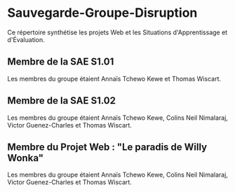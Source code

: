 # Sauvegarde-Groupe-Disruption
Ce répertoire synthétise les projets Web et les Situations d'Apprentissage et d'Évaluation.

## Membre de la SAE S1.01
Les membres du groupe étaient Annaïs Tchewo Kewe et Thomas Wiscart.

## Membre de la SAE S1.02
Les membres du groupe étaient Annaïs Tchewo Kewe, Colins Neil Nimalaraj, Victor Guenez-Charles et Thomas Wiscart.

## Membre du Projet Web : "Le paradis de Willy Wonka"
Les membres du groupe étaient Annaïs Tchewo Kewe, Colins Neil Nimalaraj, Victor Guenez-Charles et Thomas Wiscart.

